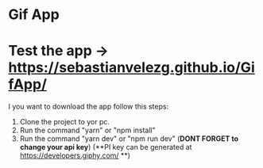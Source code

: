 # Gif App
# Test the app -> https://sebastianvelezg.github.io/GifApp/
I you want to download the app follow this steps:
1. Clone the project to yor pc.
2. Run the command "yarn" or "npm install"
3. Run the command "yarn dev" or "npm run dev"
 (**DONT FORGET to change your api key**)
 (**PI key can be generated at https://developers.giphy.com/ **)
